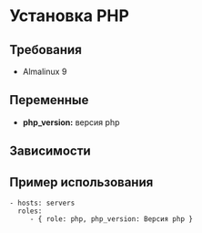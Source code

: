 Установка PHP
=============

Требования
------------

- Almalinux 9

Переменные
--------------

- **php_version:** версия php

Зависимости
------------

Пример использования
--------------------

    - hosts: servers
      roles:
         - { role: php, php_version: Версия php }
